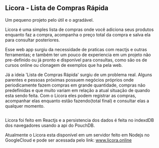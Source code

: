 ## Licora - Lista de Compras Rápida 

Um pequeno projeto pelo útil e o agradável. 

Licora é uma simples lista de compras onde você adiciona seus produtos enquanto faz a compra, acompanha o preço total da compra e salva ela para consultar posteriores. 

Esse web app surgiu da necessidade de praticas com reactjs e outras ferramentas; e também ter um pouco de experiencia em um projeto não pre-definido ou já pronto e disponível para consultas, como são os de cursos online ou clonagem de exemplos que ha pela web.

Já a ideia 'Lista de Compras Rápida' surgiu de um problema real. Alguns parentes e pessoas próximas possuem negócios próprios onde periodicamente fazem compras em grande quantidade, compras não predefinidas e que muito variam em relação a atual situação de quando esta sendo feita. Com o Licora eles podem registrar as compras, acompanhar elas enquanto estão fazendo(total final) e consultar elas a qualquer momento.

##

Licora foi feito em Reactjs e a persistencia dos dados é feita no indexdDB dos navegadores usando a api do PouchDB. 

Atualmente o Licora esta disponível em um servidor feito em Nodejs no GoogleCloud e pode ser acessada pelo link: www.licora.online
